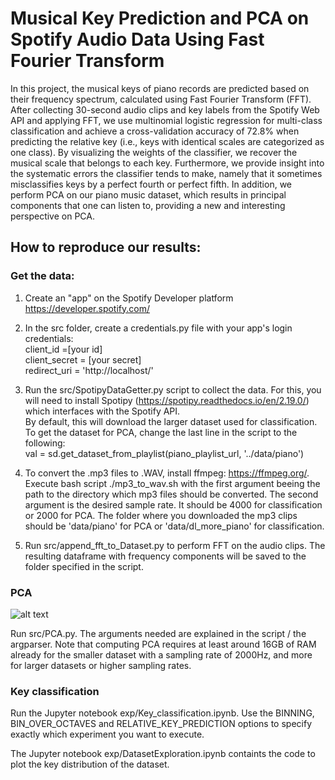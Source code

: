 # Musical Key Prediction and PCA on Spotify Audio Data Using Fast Fourier Transform

In this project, the musical keys of piano records are predicted based on their frequency spectrum, calculated using Fast Fourier Transform (FFT). After collecting 30-second audio clips and key labels from the Spotify Web API and applying FFT, we use multinomial logistic regression for multi-class classification and achieve a cross-validation accuracy of 72.8% when predicting the relative key (i.e., keys with identical scales are categorized as one class). By visualizing the weights of the classifier, we recover the musical scale that belongs to each key. Furthermore, we provide insight into the systematic errors the classifier tends to make, namely that it sometimes misclassifies keys by a perfect fourth or perfect fifth. In addition, we perform PCA on our piano music dataset, which results in principal components that one can listen to, providing a new and interesting perspective on PCA.

## How to reproduce our results:

### Get the data:

1. Create an "app" on the Spotify Developer platform
https://developer.spotify.com/

2. In the src folder, create a credentials.py file with your app's login credentials:  
client_id =[your id]  
client_secret = [your secret]  
redirect_uri = 'http://localhost/'  

3. Run the src/SpotipyDataGetter.py script to collect the data. For this, you will need to install Spotipy (https://spotipy.readthedocs.io/en/2.19.0/) which interfaces with the Spotify API.  
By default, this will download the larger dataset used for classification.
To get the dataset for PCA, change the last line in the script to the following:  
val = sd.get_dataset_from_playlist(piano_playlist_url, '../data/piano')

3. To convert the .mp3 files to .WAV, install ffmpeg: https://ffmpeg.org/.
Execute bash script ./mp3_to_wav.sh with the first argument beeing the path to the directory which mp3 files should be converted. The second argument is the desired sample rate. It should be 4000 for classification or 2000 for PCA.
The folder where you downloaded the mp3 clips should be 'data/piano' for PCA or 'data/dl_more_piano' for classification.

4. Run src/append_fft_to_Dataset.py to perform FFT on the audio clips. The resulting dataframe with frequency components will be saved to the folder specified in the script.

### PCA

![alt text](https://github.com/lennytubby/KeyPredictionbyFrequency/blob/master/figures/PCA_of_F%C3%BCr_Elise.gif)

Run src/PCA.py. The arguments needed are explained in the script / the argparser.
Note that computing PCA requires at least around 16GB of RAM already for the smaller dataset with a sampling rate of 2000Hz, and more for larger datasets or higher sampling rates.

### Key classification

Run the Jupyter notebook exp/Key_classification.ipynb. Use the BINNING, BIN_OVER_OCTAVES and RELATIVE_KEY_PREDICTION options to specify exactly which experiment you want to execute.

The Jupyter notebook exp/DatasetExploration.ipynb containts the code to plot the key distribution of the dataset.
